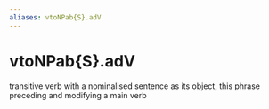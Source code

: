 ```yaml
---
aliases: vtoNPab{S}.adV
---
```

# vtoNPab{S}.adV

transitive verb with a nominalised sentence as its object, this phrase preceding and modifying a main verb